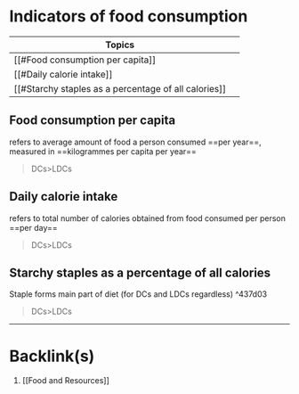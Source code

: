 # Indicators of food consumption
| Topics                                               |     |
| ---------------------------------------------------- | --- |
| [[#Food consumption per capita]]                     |     |
| [[#Daily calorie intake]]                            |     |
| [[#Starchy staples as a percentage of all calories]] |     |
## Food consumption per capita
refers to average amount of food a person consumed ==per year==, measured in ==kilogrammes per capita per year==

>DCs>LDCs

## Daily calorie intake
refers to total number of calories obtained from food consumed per person ==per day==

>DCs>LDCs

## Starchy staples as a percentage of all calories
Staple forms main part of diet (for DCs and LDCs regardless) ^437d03

>DCs>LDCs

---
# Backlink(s)
1. [[Food and Resources]]